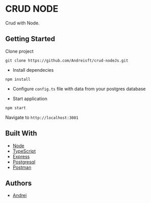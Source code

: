 # CRUD NODE

Crud with Node.

## Getting Started

Clone project

```
git clone https://github.com/Andreisft/crud-nodeJs.git
```

* Install dependecies

```
npm install
```

* Configure `config.ts` file with data from your postgres database

* Start application

```
npm start
```

Navigate to `http://localhost:3001`

## Built With

* [Node](https://nodejs.org/en/)
* [TypeScript](https://www.typescriptlang.org/)
* [Express](https://expressjs.com/pt-br/) 
* [Postgresql](https://www.postgresql.org)
* [Postman](https://www.getpostman.com/)

## Authors

* [Andrei](https://github.com/andreisft)
